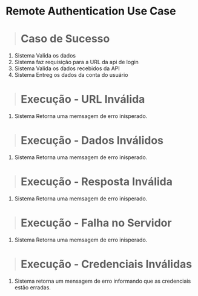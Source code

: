 # Remote Authentication Use Case

> # Caso de Sucesso
1. Sistema Valida os dados
2. Sistema faz requisição para a URL da api de login
3. Sistema Valida os dados recebidos da API
4. Sistema Entreg os dados da conta do usuário
 
> # Execução - URL Inválida
1. Sistema Retorna uma memsagem de erro inisperado.

> # Execução - Dados Inválidos
1. Sistema Retorna uma memsagem de erro inisperado.

> # Execução - Resposta Inválida
1. Sistema Retorna uma memsagem de erro inisperado.

> # Execução - Falha no Servidor
1. Sistema Retorna uma memsagem de erro inisperado.

> # Execução - Credenciais Inválidas
1. Sistema retorna um mensagem de erro informando que as credenciais estão erradas.
    